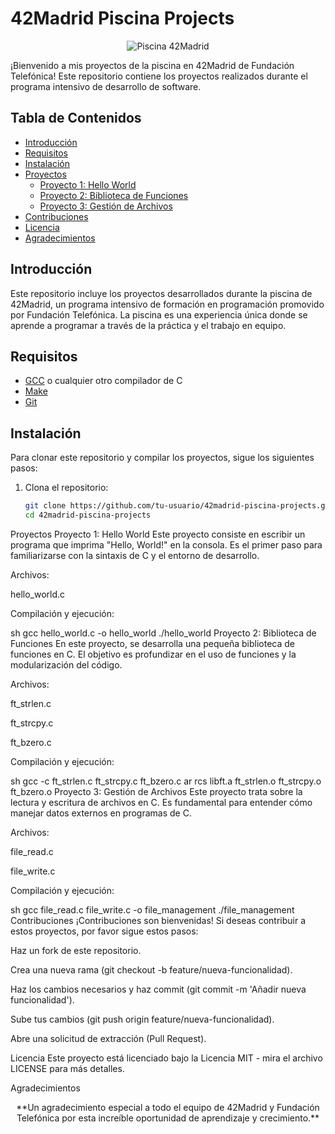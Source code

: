 # 42Madrid Piscina Projects

<p align="center">
  <img src="https://i.ibb.co/2t4TRNB/que-es.jpg" alt="Piscina 42Madrid">
</p>

¡Bienvenido a mis proyectos de la piscina en 42Madrid de Fundación Telefónica! Este repositorio contiene los proyectos realizados durante el programa intensivo de desarrollo de software.

## Tabla de Contenidos

- [Introducción](#introducción)
- [Requisitos](#requisitos)
- [Instalación](#instalación)
- [Proyectos](#proyectos)
  - [Proyecto 1: Hello World](#proyecto-1-hello-world)
  - [Proyecto 2: Biblioteca de Funciones](#proyecto-2-biblioteca-de-funciones)
  - [Proyecto 3: Gestión de Archivos](#proyecto-3-gestión-de-archivos)
- [Contribuciones](#contribuciones)
- [Licencia](#licencia)
- [Agradecimientos](#agradecimientos)

## Introducción

Este repositorio incluye los proyectos desarrollados durante la piscina de 42Madrid, un programa intensivo de formación en programación promovido por Fundación Telefónica. La piscina es una experiencia única donde se aprende a programar a través de la práctica y el trabajo en equipo.

## Requisitos

- [GCC](https://gcc.gnu.org/) o cualquier otro compilador de C
- [Make](https://www.gnu.org/software/make/)
- [Git](https://git-scm.com/)

## Instalación

Para clonar este repositorio y compilar los proyectos, sigue los siguientes pasos:

1. Clona el repositorio:
   ```sh
   git clone https://github.com/tu-usuario/42madrid-piscina-projects.git
   cd 42madrid-piscina-projects
Proyectos
Proyecto 1: Hello World
Este proyecto consiste en escribir un programa que imprima "Hello, World!" en la consola. Es el primer paso para familiarizarse con la sintaxis de C y el entorno de desarrollo.

Archivos:

hello_world.c

Compilación y ejecución:

sh
gcc hello_world.c -o hello_world
./hello_world
Proyecto 2: Biblioteca de Funciones
En este proyecto, se desarrolla una pequeña biblioteca de funciones en C. El objetivo es profundizar en el uso de funciones y la modularización del código.

Archivos:

ft_strlen.c

ft_strcpy.c

ft_bzero.c

Compilación y ejecución:

sh
gcc -c ft_strlen.c ft_strcpy.c ft_bzero.c
ar rcs libft.a ft_strlen.o ft_strcpy.o ft_bzero.o
Proyecto 3: Gestión de Archivos
Este proyecto trata sobre la lectura y escritura de archivos en C. Es fundamental para entender cómo manejar datos externos en programas de C.

Archivos:

file_read.c

file_write.c

Compilación y ejecución:

sh
gcc file_read.c file_write.c -o file_management
./file_management
Contribuciones
¡Contribuciones son bienvenidas! Si deseas contribuir a estos proyectos, por favor sigue estos pasos:

Haz un fork de este repositorio.

Crea una nueva rama (git checkout -b feature/nueva-funcionalidad).

Haz los cambios necesarios y haz commit (git commit -m 'Añadir nueva funcionalidad').

Sube tus cambios (git push origin feature/nueva-funcionalidad).

Abre una solicitud de extracción (Pull Request).

Licencia
Este proyecto está licenciado bajo la Licencia MIT - mira el archivo LICENSE para más detalles.

Agradecimientos

<p align="center">
  **Un agradecimiento especial a todo el equipo de 42Madrid y Fundación Telefónica por esta increíble oportunidad de aprendizaje y crecimiento.**
</p>

